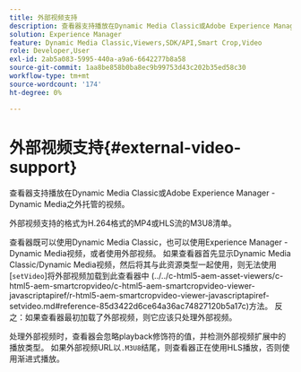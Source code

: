 ```yaml
---
title: 外部视频支持
description: 查看器支持播放在Dynamic Media Classic或Adobe Experience Manager - Dynamic Media之外托管的视频。
solution: Experience Manager
feature: Dynamic Media Classic,Viewers,SDK/API,Smart Crop,Video
role: Developer,User
exl-id: 2ab5a083-5995-440a-a9a6-6642277b8a58
source-git-commit: 1aa8be858b0ba8ec9b99753d43c202b35ed58c30
workflow-type: tm+mt
source-wordcount: '174'
ht-degree: 0%

---
```


# 外部视频支持{#external-video-support}

查看器支持播放在Dynamic Media Classic或Adobe Experience Manager - Dynamic Media之外托管的视频。

外部视频支持的格式为H.264格式的MP4或HLS流的M3U8清单。

查看器既可以使用Dynamic Media Classic，也可以使用Experience Manager - Dynamic Media视频，或者使用外部视频。 如果查看器首先显示Dynamic Media Classic/Dynamic Media视频，然后将其与此资源类型一起使用，则无法使用[`setVideo`]将外部视频加载到此查看器中
(../../c-html5-aem-asset-viewers/c-html5-aem-smartcropvideo/c-html5-aem-smartcropvideo-viewer-javascriptapiref/r-html5-aem-smartcropvideo-viewer-javascriptapiref-setvideo.md#reference-85d3422d6ce64a36ac74827120b5a17c)方法。 反之：如果查看器最初加载了外部视频，则它应该只处理外部视频。

处理外部视频时，查看器会忽略playback修饰符的值，并检测外部视频扩展中的播放类型。 如果外部视频URL以`.M3U8`结尾，则查看器正在使用HLS播放，否则使用渐进式播放。
